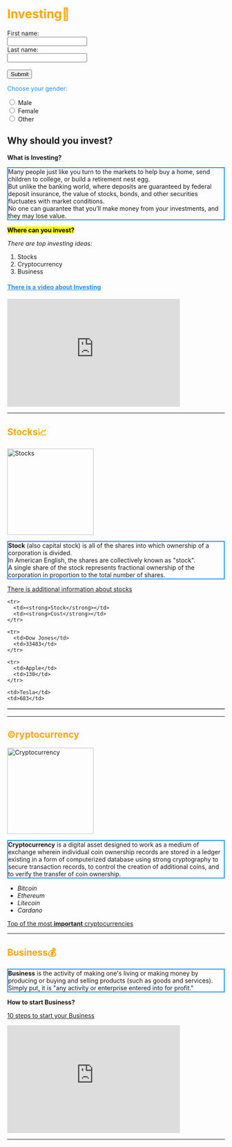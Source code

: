 <!DOCTYPE html>
<html>

<head>
  <title>More Money</title>

  <meta charset="utf-8" />
</head>

<body>


  <h1 style="color:Orange;">Investing&#127919</h1>


  <form action="/action_page.php">
    <label for="fname">First name:</label><br>
    <input type="text" id="fname" name="fname" value=""><br>
    <label for="lname">Last name:</label><br>
    <input type="text" id="lname" name="lname" value=""><br><br>
    <input type="submit" value="Submit">
  </form>
  <p style="color:DodgerBlue">Choose your gender:</p>

  <form>
    <input type="radio" id="male" name="gender" value="male">
    <label for="male">Male</label><br>
    <input type="radio" id="female" name="gender" value="female">
    <label for="female">Female</label><br>
    <input type="radio" id="other" name="gender" value="other">
    <label for="other">Other</label>
  </form>
  <h2>Why should you invest?</h2>
  <p><b>What is Investing?</b></p>
  <p style="border:2px solid DodgerBlue;">Many people just like you turn to the markets to help buy a home, send children to college, or build a retirement nest egg.<br> But unlike the banking world, where deposits are guaranteed by federal deposit
    insurance, the value of stocks, bonds,
    and other securities fluctuates with market conditions.<br> No one can guarantee that you’ll make money from your investments, and they may lose value.</p>
  <p style="color:DodgerBlue"><strong><mark>Where can you invest?</mark></strong></p>
  <p><em>There are top investing ideas:</em></p>
  <ol>
    <li>Stocks</li>
    <li>Cryptocurrency</li>
    <li>Business</li>

  </ol>
  <h4 style="color:DodgerBlue"><ins>There is a video about Investing</ins></h4>
  <iframe width="400" height="250" src="https://www.youtube.com/embed/Ti4BCkxciVs" title="YouTube video player" frameborder="0" allow="accelerometer; autoplay; clipboard-write; encrypted-media; gyroscope; picture-in-picture" allowfullscreen></iframe>
  <hr>

  <h2 style="color:Orange">Stocks&#128200</h2>
  <img src="https://investorplace.com/wp-content/uploads/2019/07/stock-market-graph-ticker.jpg" alt="Stocks" width="200" height="200">
  <p style="border:2px solid DodgerBlue;"><b>Stock</b> (also capital stock) is all of the shares into which ownership of a corporation is divided.<br> In American English, the shares are collectively known as "stock".<br> A single share of the stock
    represents fractional ownership of
    the corporation in proportion to the total number of shares.</p>
  <a href="https://en.wikipedia.org/wiki/Stock">There is additional information about stocks</a>
  <p></p>

  <p></p>

  <table border="1">

    <tr>
      <td><strong>Stock</strong></td>
      <td><strong>Cost</strong></td>
    </tr>

    <tr>
      <td>Dow Jones</td>
      <td>33483</td>
    </tr>

    <tr>
      <td>Apple</td>
      <td>130</td>
    </tr>

    <td>Tesla</td>
    <td>683</td>

  </table>
  <hr>

  <h2 style="color:Orange">&#169;ryptocurrency</h2>
  <img src="https://img.currency.com/imgs/articles/1472xx/shutterstock_1434643079.jpg" alt="Cryptocurrency" width="200" height="200">

  <p style="border:2px solid DodgerBlue;"><b>Cryptocurrency</b> is a digital asset designed to work as a medium of exchange wherein individual coin ownership records are stored in a ledger existing in a form of computerized database using strong
    cryptography to secure transaction
    records, to control the creation of additional coins, and to verify the transfer of coin ownership.</p>

  <ul>
    <li><i>Bitcoin</i></li>
    <li><i>Ethereum</i></li>
    <li><i>Litecoin</i></li>
    <li><i>Cardano</i></li>
  </ul>
  <p><a href="https://www.investopedia.com/tech/most-important-cryptocurrencies-other-than-bitcoin/">Top of the most <b>important</b> cryptocurrencies</a></p>
  <hr>
  <h2 style="color:Orange">Business&#128176</h2>
  <p style="border:2px solid DodgerBlue;"><strong>Business</strong> is the activity of making one's living or making money by producing or buying and selling products (such as goods and services).<br> Simply put, it is "any activity or enterprise
    entered into for profit."</p>

  <p><strong>How to start Business?</strong></p>
  <p style="color:DodgerBlue"><a href="https://www.sba.gov/business-guide/10-steps-start-your-business">10 steps to start your Business</a></p>

  <iframe width="400" height="250" src="https://www.youtube.com/embed/0k8ljlnBAQI" title="YouTube video player" frameborder="0" allow="accelerometer; autoplay; clipboard-write; encrypted-media; gyroscope; picture-in-picture" allowfullscreen></iframe>
  <p></p>
  <hr>
</body>

</html>
